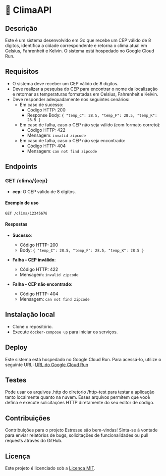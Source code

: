 <!-- Jonas Borges L Moraes -->
<!-- jonasleo92@yahoo.com.br -->

# 🚀 ClimaAPI

## Descrição

Este é um sistema desenvolvido em Go que recebe um CEP válido de 8 dígitos, identifica a cidade correspondente e retorna o clima atual em Celsius, Fahrenheit e Kelvin. O sistema está hospedado no Google Cloud Run.

## Requisitos

- O sistema deve receber um CEP válido de 8 dígitos.
- Deve realizar a pesquisa do CEP para encontrar o nome da localização e retornar as temperaturas formatadas em Celsius, Fahrenheit e Kelvin.
- Deve responder adequadamente nos seguintes cenários:
  - Em caso de sucesso:
    - Código HTTP: 200
    - Response Body: `{ "temp_C": 28.5, "temp_F": 28.5, "temp_K": 28.5 }`
  - Em caso de falha, caso o CEP não seja válido (com formato correto):
    - Código HTTP: 422
    - Mensagem: `invalid zipcode`
  - Em caso de falha, caso o CEP não seja encontrado:
    - Código HTTP: 404
    - Mensagem: `can not find zipcode`

## Endpoints

### GET /clima/{cep}

- **cep**: O CEP válido de 8 dígitos.

#### Exemplo de uso

```
GET /clima/12345678
```

#### Respostas

- **Sucesso**:

  - Código HTTP: 200
  - Body: `{ "temp_C": 28.5, "temp_F": 28.5, "temp_K": 28.5 }`

- **Falha - CEP inválido**:

  - Código HTTP: 422
  - Mensagem: `invalid zipcode`

- **Falha - CEP não encontrado**:
  - Código HTTP: 404
  - Mensagem: `can not find zipcode`

## Instalação local

- Clone o repositório.
- Execute `docker-compose up` para iniciar os serviços.

## Deploy

Este sistema está hospedado no Google Cloud Run. Para acessá-lo, utilize o seguinte URL: [URL do Google Cloud Run](https://cloudrun-goexpert-7pxqi2elea-uc.a.run.app)

## Testes

Pode usar os arquivos .http do diretorio /http-test para testar a aplicação tanto localmente quanto na nuvem. Esses arquivos permitem que você defina e execute solicitações HTTP diretamente do seu editor de código.

## Contribuições

Contribuições para o projeto Estresse são bem-vindas! Sinta-se à vontade para enviar relatórios de bugs, solicitações de funcionalidades ou pull requests através do GitHub.

## Licença

Este projeto é licenciado sob a [Licença MIT](LICENSE).
